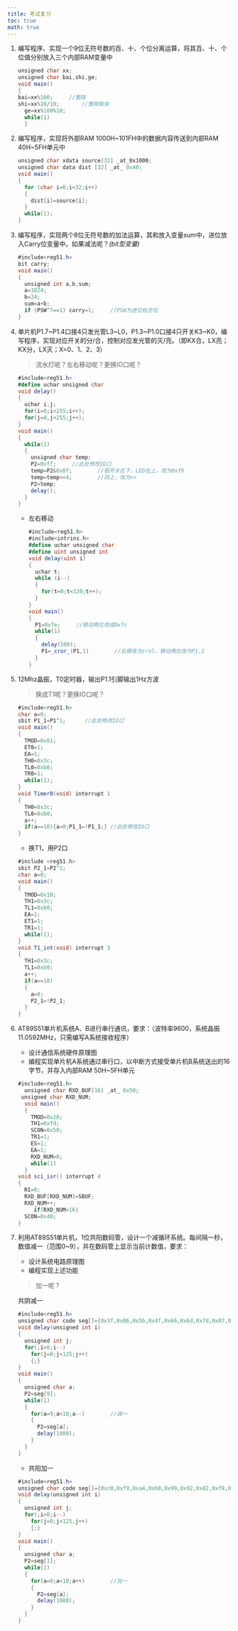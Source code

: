 ```yaml
---
title: 考试复习
toc: true
math: true
---
```


1. 编写程序、实现一个9位无符号数的百、十、个位分离运算，将其百、十、个位值分别放入三个内部RAM变量中
   
    ```c#
   unsigned char xx;
    unsigned char bai,shi,ge;
    void main()
    {
    bai=xx%100;		//整除
    shi=xx%10/10;		//整除取余
      ge=xx%100%10;
      while(1)
      }
   ```

2. 编写程序，实现将外部RAM 1000H~101FH中的数据内容传送到内部RAM 40H~5FH单元中

   ```c#
   unsigned char xdata source[32] _at_0x1000;
   unsigned char data dist [32] _at_ 0x40;
   void main()
   {
     for (char i=0;i<32;i++)
     {
       dist[i]=source[i];
     }
     while(1);
   }
   ```

3. 编写程序，实现两个8位无符号数的加法运算，其和放入变量sum中，进位放入Carry位变量中。如果减法呢？*(bit型变量)*

   ```c#
   #include<reg51.h>
   bit carry;
   void main()
   {
     unsigned int a,b,sum;
     a=1024;
     b=24;
     sum=a+b;
     if (PSW^7==1) carry=1;		//PSW为进位标志位
   }
   ```

4. 单片机P1.7\~P1.4口接4只发光管L3\~L0，P1.3\~P1.0口接4只开关K3\~K0，编写程序，实现对应开关的分/合，控制对应发光管的灭/亮。（即KX合，LX亮；KX分，LX灭；X=0、1、2、3）

   > 流水灯呢？左右移动呢？更换IO口呢？

   ```c#
   #include<reg51.h>
   #define uchar unsigned char
   void delay()
   {
     uchar i,j;
     for(i=0;i<255;i++);
     for(j=0,j<255;j++);
   }
   void main()
   {
     while(1)
     {
       unsigned char temp;
       P2=0xff;		//此处修改IO口
       temp=P2&0x0f;		//若开关在下，LED在上，改为0xf0
       temp=temp<<4;		//同上，改为>>
       P2=temp;
       delay();
     }
   }
   ```

   - 左右移动

     ```c#
     #include<reg51.h>
     #include<intrins.h>
     #define uchar unsigned char
     #define uint unsigned int
     void delay(uint i)
     {
       uchar t;
       while (i--)
       {
         for(t=0;t<120;t++);
       }
     }
     void main()
     {
       P1=0xfe;		//移动两位改成0xfc
       while(1)
       {
         delay(500);
         P1=_cror_(P1,1)		//右移改为crol，移动两位改为P1,2
       }
     }
     ```

5. 12Mhz晶振，T0定时器，输出P1.1引脚输出1Hz方波

   > 换成T1呢？更换IO口呢？

   ```c#
   #include<reg51.h>
   char a=0;
   sbit P1_1=P1^1;		//此处修改IO口
   void main()
   {
     TMOD=0x01;
     ET0=1;
     EA=1;
     TH0=0x3c;
     TL0=0xb0;
     TR0=1;
     while(1);
   }
   void Timer0(void) interrupt 1
   {
     TH0=0x3c;
     TL0=0xb0;
     a++;
     if(a==10){a=0;P1_1=!P1_1;}	//此处修改IO口
   }
   ```

   - 换T1，用P2口

   ```c#
   #include <reg51.h>
   sbit P2_1=P2^1;
   char a=0;
   void main()
   {
     TMOD=0x10;
     TH1=0x3c;
     TL1=0xb0;
     EA=1;
     ET1=1;
     TR1=1;
     while(1);
   }
   void T1_int(void) interrupt 3
   {
     TH1=0x3c;
     TL1=0xb0;
     a++;
     if(a==10)
     {
       a=0;
       P2_1=!P2_1;
     }
   }
   ```

   

6. AT89S51单片机系统A、B进行串行通讯，要求：（波特率9600，系统晶振11.0592MHz，只需编写A系统接收程序）

   - 设计通信系统硬件原理图
   - 编程实现单片机A系统通过串行口，以中断方式接受单片机B系统送出的16字节，并存入内部RAM 50H\~5FH单元

   ```c#
   #include<reg51.h>
     unsigned char RXD_BUF[16] _at_ 0x50;
   	unsigned char RXD_NUM;
     void main()
     {
       TMOD=0x20;
       TH1=0xfd;
       SCON=0x50;
       TR1=1;
       ES=1;
       EA=1;
       RXD_NUM=0;
       while(1)
     }
   void sci_isr() interrupt 4
   {
     RI=0;
     RXD_BUF[RXD_NUM]=SBUF;
     RXD_NUM++;
     	if(RXD_NUM>16)
     SCON=0x40;
   }
   ```

7. 利用AT89S51单片机，1位共阳数码管，设计一个减循环系统。每间隔一秒，数值减一（范围0\~9），并在数码管上显示当前计数值，要求：

   - 设计系统电路原理图
   - 编程实现上述功能

   > 加一呢？

   共阴减一

   ```c#
   #include<reg51.h>
   unsigned char code seg[]={0x3f,0x06,0x5b,0x4f,0x66,0x6d,0x7d,0x07,0x7f,0x6f};
   void delay(unsigned int i)
   {
     unsigned int j;
     for(;i>0;i--)
       for(j=0;j<125;j++)
       {;}
   }
   void main()
   {
     unsigned char a;
     P2=seg[9];
     while(1)
     {
       for(a=9;a<10;a--)		//减一
       {
         P2=seg[a];
         delay(1000);
       }
     }
   }
   ```

   - 共阳加一

   ```c#
   #include<reg51.h>
   unsigned char code seg[]={0xc0,0xf9,0xa4,0xb0,0x99,0x92,0x82,0xf8,0x80,0x90};
   void delay(unsigned int i)
   {
     unsigned int j;
     for(;i>0;i--)
       for(j=0;j<125,j++)
       {;}
   }
   void main()
   {
     unsigned char a;
     P2=seg[1];
     while(1)
     {
       for(a=0;a<10;a++)		//加一
       {
         P2=seg[a];
         delay(1000);
       }
     }
   }
   ```

   